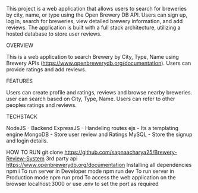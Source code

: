 This project is a web application that allows users to search for breweries by city, name, or type using the Open Brewery DB API. Users can sign up, log in, search for breweries, view detailed brewery information, and add reviews. The application is built with a full stack architecture, utilizing a hosted database to store user reviews.


OVERVIEW




This is a web application to search Brewery by City, Type, Name using Brewery APIs (https://www.openbrewerydb.org/documentation). Users can provide ratings and add reviews.


FEATURES

Users can create profile and ratings, reviews and browse nearby breweries.
user can search based on City, Type, Name.
Users can refer to other peoples ratings and reviews.



TECHSTACK

NodeJS - Backend
ExpressJS - Handeling routes
ejs - Its a templating engine
MongoDB - Store user review and Ratings
MySQL - Store the signup and login details.



HOW TO RUN
git clone https://github.com/sapnaacharya25/Brewery-Review-System
3rd party api https://www.openbrewerydb.org/documentation 
Installing all dependencies
npm i
To run server in Developer mode
npm run dev
To run server in Production mode
 npm run prod
To access the web application on the browser
localhost:3000 or use .env to set the port as required

